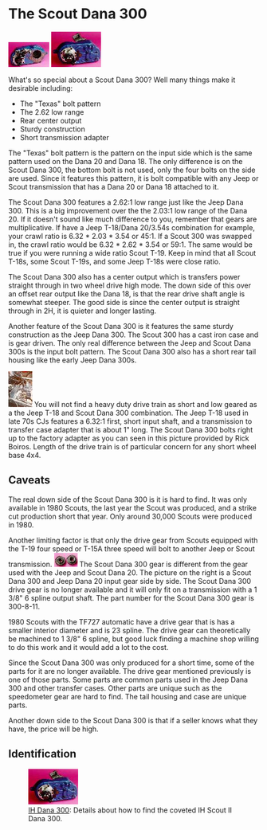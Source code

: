 # The Scout Dana 300

[![Scout 300 front](/images/xfer/updates/ihd300f_.jpg)](/images/xfer/updates/ihd300f.jpg) [![Scout 300 back](/images/xfer/updates/ihd300b_.jpg)](/images/xfer/updates/ihd300b.jpg)

What\'s so special about a Scout Dana 300? Well many things make it desirable including:

-   The \"Texas\" bolt pattern
-   The 2.62 low range
-   Rear center output
-   Sturdy construction
-   Short transmission adapter

The \"Texas\" bolt pattern is the pattern on the input side which is the same pattern used on the Dana 20 and Dana 18. The only difference is on the Scout Dana 300, the bottom bolt is not used, only the four bolts on the side are used. Since it features this pattern, it is bolt compatible with any Jeep or Scout transmission that has a Dana 20 or Dana 18 attached to it.

The Scout Dana 300 features a 2.62:1 low range just like the Jeep Dana 300. This is a big improvement over the the 2.03:1 low range of the Dana 20. If it doesn\'t sound like much difference to you, remember that gears are multiplicative. If have a Jeep T-18/Dana 20/3.54s combination for example, your crawl ratio is 6.32 \* 2.03 \* 3.54 or 45:1. If a Scout 300 was swapped in, the crawl ratio would be 6.32 \* 2.62 \* 3.54 or 59:1. The same would be true if you were running a wide ratio Scout T-19. Keep in mind that all Scout T-18s, some Scout T-19s, and some Jeep T-18s were close ratio.

The Scout Dana 300 also has a center output which is transfers power straight through in two wheel drive high mode. The down side of this over an offset rear output like the Dana 18, is that the rear drive shaft angle is somewhat steeper. The good side is since the center output is straight through in 2H, it is quieter and longer lasting.

Another feature of the Scout Dana 300 is it features the same sturdy construction as the Jeep Dana 300. The Scout 300 has a cast iron case and is gear driven. The only real difference between the Jeep and Scout Dana 300s is the input bolt pattern. The Scout Dana 300 also has a short rear tail housing like the early Jeep Dana 300s.

[![Jeep T-18 and Scout 300](/images/xfer/updates/ult_.jpg)](/images/xfer/updates/ult.jpg) You will not find a heavy duty drive train as short and low geared as a the Jeep T-18 and Scout Dana 300 combination. The Jeep T-18 used in late 70s CJs features a 6.32:1 first, short input shaft, and a transmission to transfer case adapter that is about 1\" long. The Scout Dana 300 bolts right up to the factory adapter as you can seen in this picture provided by Rick Boiros. Length of the drive train is of particular concern for any short wheel base 4x4.

## Caveats

The real down side of the Scout Dana 300 is it is hard to find. It was only available in 1980 Scouts, the last year the Scout was produced, and a strike cut production short that year. Only around 30,000 Scouts were produced in 1980.

Another limiting factor is that only the drive gear from Scouts equipped with the T-19 four speed or T-15A three speed will bolt to another Jeep or Scout transmission. [![Scout 300 vs Jeep D20 bull gears](/images/xfer/updates/d300d20g_.jpg)](/images/xfer/updates/d300d20g.jpg) The Scout Dana 300 gear is different from the gear used with the Jeep and Scout Dana 20. The picture on the right is a Scout Dana 300 and Jeep Dana 20 input gear side by side. The Scout Dana 300 drive gear is no longer available and it will only fit on a transmission with a 1 3/8\" 6 spline output shaft. The part number for the Scout Dana 300 gear is 300-8-11.

1980 Scouts with the TF727 automatic have a drive gear that is has a smaller interior diameter and is 23 spline. The drive gear can theoretically be machined to 1 3/8\" 6 spline, but good luck finding a machine shop willing to do this work and it would add a lot to the cost.

Since the Scout Dana 300 was only produced for a short time, some of the parts for it are no longer available. The drive gear mentioned previously is one of those parts. Some parts are common parts used in the Jeep Dana 300 and other transfer cases. Other parts are unique such as the speedometer gear are hard to find. The tail housing and case are unique parts.

Another down side to the Scout Dana 300 is that if a seller knows what they have, the price will be high.

## Identification

<figure>
<a href="/images/xfer/updates/ihd300b.jpg"><img src="/images/xfer/updates/ihd300b_.jpg" alt="Scout 300 back" /></a>
<figcaption><a href="/xfer/upgrades/ih/ihd300id.html">IH Dana 300</a>: Details about how to find the coveted IH Scout II Dana 300.</figcaption>
</figure>
